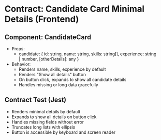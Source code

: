 # Contract: Candidate Card Minimal Details (Frontend)

## Component: CandidateCard
- Props:
  - candidate: {
      id: string,
      name: string,
      skills: string[],
      experience: string | number,
      [otherDetails]: any
    }
- Behavior:
  - Renders name, skills, experience by default
  - Renders "Show all details" button
  - On button click, expands to show all candidate details
  - Handles missing or long data gracefully

## Contract Test (Jest)
- Renders minimal details by default
- Expands to show all details on button click
- Handles missing fields without error
- Truncates long lists with ellipsis
- Button is accessible by keyboard and screen reader

